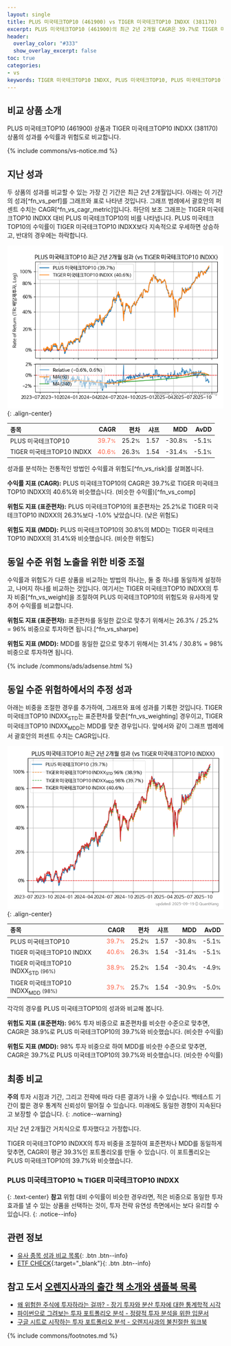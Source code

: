 ```yaml
---
layout: single
title: PLUS 미국테크TOP10 (461900) vs TIGER 미국테크TOP10 INDXX (381170)
excerpt: PLUS 미국테크TOP10 (461900)의 최근 2년 2개월 CAGR은 39.7%로 TIGER 미국테크TOP10 INDXX (381170)의 40.6%와 비슷했습니다.
header:
  overlay_color: "#333"
  show_overlay_excerpt: false
toc: true
categories:
- vs
keywords: TIGER 미국테크TOP10 INDXX, PLUS 미국테크TOP10, PLUS 미국테크TOP10 TIGER 미국테크TOP10 INDXX 비교, 461900, 381170, 461900 461900 비교
---
```


## 비교 상품 소개


PLUS 미국테크TOP10 (461900) 상품과 TIGER 미국테크TOP10 INDXX (381170) 상품의 성과를 수익률과 위험도로 비교합니다.





{% include commons/vs-notice.md %}

## 지난 성과

두 상품의 성과를 비교할 수 있는 가장 긴 기간은 최근 2년 2개월입니다. 아래는 이 기간의 성과[^fn_vs_perf]를 그래프와 표로 나타낸 것입니다.
그래프 범례에서 괄호안의 퍼센트 수치는 CAGR[^fn_vs_cagr_metric]입니다.
하단의 보조 그래프는 TIGER 미국테크TOP10 INDXX 대비 PLUS 미국테크TOP10의 비를 나타냅니다.
PLUS 미국테크TOP10의 수익률이 TIGER 미국테크TOP10 INDXX보다 지속적으로 우세하면 상승하고, 반대의 경우에는 하락합니다.

![PLUS 미국테크TOP10](/vs/images/461900-vs-381170_dual.png){: .align-center}

| **종목** | **CAGR** | **편차** | **샤프** | **MDD** | **AvDD** |
| :------------ | ------: | -----------: | -------: | ------: | -------: |
| PLUS 미국테크TOP10 | <span style="color: tomato">39.7<small>%</small></span> | 25.2<small>%</small> | 1.57 | -30.8<small>%</small> | -5.1<small>%</small> |
| TIGER 미국테크TOP10 INDXX | <span style="color: tomato">40.6<small>%</small></span> | 26.3<small>%</small> | 1.54 | -31.4<small>%</small> | -5.1<small>%</small> |

<!-- more -->


성과를 분석하는 전통적인 방법인 수익률과 위험도[^fn_vs_risk]를 살펴봅니다.

**수익률 지표 (CAGR):** PLUS 미국테크TOP10의 CAGR은 39.7%로 TIGER 미국테크TOP10 INDXX의 40.6%와 비슷했습니다. (비슷한 수익률)[^fn_vs_comp]

**위험도 지표 (표준편차):** PLUS 미국테크TOP10의 표준편차는 25.2%로 TIGER 미국테크TOP10 INDXX의 26.3%보다 -1.0% 낮았습니다. (낮은 위험도)

**위험도 지표 (MDD):** PLUS 미국테크TOP10의 30.8%의 MDD는 TIGER 미국테크TOP10 INDXX의 31.4%와 비슷했습니다. (비슷한 위험도)



## 동일 수준 위험 노출을 위한 비중 조절

수익률과 위험도가 다른 상품을 비교하는 방법의 하나는, 둘 중 하나를 동일하게 설정하고, 나머지 하나를 비교하는 것입니다.
여기서는 TIGER 미국테크TOP10 INDXX의 투자 비중[^fn_vs_weight]을 조절하여 PLUS 미국테크TOP10의 위험도와 유사하게 맞추어 수익률를 비교합니다.

**위험도 지표 (표준편차):** 표준편차를 동일한 값으로 맞추기 위해서는 26.3% / 25.2% = 96% 비중으로 투자하면 됩니다.[^fn_vs_sharpe]

**위험도 지표 (MDD):** MDD를 동일한 값으로 맞추기 위해서는 31.4% / 30.8% = 98% 비중으로 투자하면 됩니다.


{% include /commons/ads/adsense.html %}



## 동일 수준 위험하에서의 추정 성과

아래는 비중을 조절한 경우를 추가하여, 그래프와 표에 성과를 기록한 것입니다.
TIGER 미국테크TOP10 INDXX<sub>STD</sub>는 표준편차를 맞춘[^fn_vs_weighting] 경우이고, TIGER 미국테크TOP10 INDXX<sub>MDD</sub>는 MDD를 맞춘 경우입니다.
앞에서와 같이 그래프 범례에서 괄호안의 퍼센트 수치는 CAGR입니다.


![PLUS 미국테크TOP10](/vs/images/461900-vs-381170.png){: .align-center}



| **종목** | **CAGR** | **편차** | **샤프** | **MDD** | **AvDD** |
| :------------ | ------: | -----------: | -------: | ------: | -------: |
| PLUS 미국테크TOP10 | <span style="color: tomato">39.7<small>%</small></span> | 25.2<small>%</small> | 1.57 | -30.8<small>%</small> | -5.1<small>%</small> |
| TIGER 미국테크TOP10 INDXX | <span style="color: tomato">40.6<small>%</small></span> | 26.3<small>%</small> | 1.54 | -31.4<small>%</small> | -5.1<small>%</small> |
| TIGER 미국테크TOP10 INDXX<sub>STD</sub> <small>(96%)</small> | <span style="color: tomato">38.9<small>%</small></span> | 25.2<small>%</small> | 1.54 | -30.4<small>%</small> | -4.9<small>%</small> |
| TIGER 미국테크TOP10 INDXX<sub>MDD</sub> <small>(98%)</small> | <span style="color: tomato">39.7<small>%</small></span> | 25.7<small>%</small> | 1.54 | -30.9<small>%</small> | -5.0<small>%</small> |



각각의 경우를 PLUS 미국테크TOP10의 성과와 비교해 봅니다.

**위험도 지표 (표준편차):** 96% 투자 비중으로 표준편차를 비슷한 수준으로 맞추면, CAGR은 38.9%로 PLUS 미국테크TOP10의 39.7%와 비슷했습니다. (비슷한 수익률)

**위험도 지표 (MDD):** 98% 투자 비중으로 하여 MDD를 비슷한 수준으로 맞추면, CAGR은 39.7%로 PLUS 미국테크TOP10의 39.7%와 비슷했습니다. (비슷한 수익률)




## 최종 비교

**주의** 투자 시점과 기간, 그리고 전략에 따라 다른 결과가 나올 수 있습니다. 백테스트 기간이 짧은 경우 통계적 신뢰성이 떨어질 수 있습니다. 미래에도 동일한 경향이 지속된다고 보장할 수 없습니다.
{: .notice--warning}

지난 2년 2개월간 거치식으로 투자했다고 가정합니다.

TIGER 미국테크TOP10 INDXX의 투자 비중을 조절하여 표준편차나 MDD를 동일하게 맞추면, CAGR이 평균 39.3%인 포트폴리오를 만들 수 있습니다.
이 포트폴리오는 PLUS 미국테크TOP10의 39.7%와 비슷했습니다.

### PLUS 미국테크TOP10 ≒ TIGER 미국테크TOP10 INDXX
{: .text-center}
**참고** 위험 대비 수익률이 비슷한 경우라면, 적은 비중으로 동일한 투자 효과를 낼 수 있는 상품을 선택하는 것이, 투자 전략 유연성 측면에서는 보다 유리할 수 있습니다.
{: .notice--info}


## 관련 정보

- [유사 종목 성과 비교 목록](/vs/){: .btn .btn--info}
- [ETF CHECK](https://www.etfcheck.co.kr/mobile/etpitem/381170/compare?compCode%5B%5D=461900){:target="_blank"}{: .btn .btn--info}


## 참고 도서 [오렌지사과의 출간 책 소개와 샘플북 목록](https://kongdori.tistory.com/691)

- [왜 위험한 주식에 투자하라는 걸까? - 장기 투자와 분산 투자에 대한 통계학적 시각](https://kongdori.tistory.com/421)
- [파이썬으로 그려보는 투자 포트폴리오 분석  - 정량적 투자 분석을 위한 입문서](https://kongdori.tistory.com/643)
- [구글 시트로 시작하는 투자 포트폴리오 분석 - 오렌지사과의 불친절한 워크북](https://kongdori.tistory.com/449)

{% include commons/footnotes.md %}